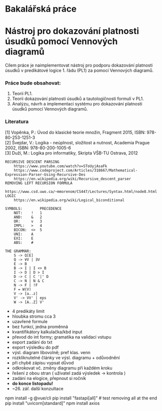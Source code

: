 # Bakalářská práce
# Nástroj pro dokazování platnosti úsudků pomocí Vennových diagramů

Cílem práce je naimplementovat nástroj pro podporu dokazování platnosti úsudků v predikátové logice 1. řádu (PL1) za pomocí Vennových diagramů.

### Práce bude obsahovat:
1. Teorii PL1.
3. Teorii dokazování platnosti úsudků a tautologičnosti formulí v PL1.
4. Analýzu, návrh a implementaci systému pro dokazování platnosti úsudků pomocí Vennových diagramů.

### Literatura
[1] Vopěnka, P.: Úvod do klasické teorie množin, Fragment 2015, ISBN: 978-80-253-1251-3  
[2] Švejdar, V.: Logika - neúplnost, složitost a nutnost, Academia Prague 2002, ISBN: 978-80-200-1005-6  
[3] Duží, M.: Logika pro informatiky, Skripta VŠB-TU Ostrava, 2012


    RECURSIVE DESCENT PARSING
        https://www.youtube.com/watch?v=SToUyjAsaFk
        https://www.codeproject.com/Articles/318667/Mathematical-Expression-Parser-Using-Recursive-Des
        https://en.wikipedia.org/wiki/Recursive_descent_parser
    REMOVING LEFT RECURSION FORMULA
        https://www.csd.uwo.ca/~mmorenom/CS447/Lectures/Syntax.html/node8.html
    LOGIC
        https://en.wikipedia.org/wiki/Logical_biconditional

    SYMBOLS:        PRECEDENCE
        NOT:    !   1
        AND:    &   2  
        OR:     v   3
        IMPL:   >   4
        BICON:  <>  5
        UNI:    A
        EXI:    E
        ABS:    #
    
    THE GRAMMAR:
        S -> Q[E]
        Q -> ∀V | ∃V
        E -> B
        B -> I | I <> B
        I -> D | D > I
        D -> C | C '|' D
        C -> N | N & C
        N -> F | !F
        F = W(V)
        V -> [a..z]
        V' -> VV' | eps
        W -> [A..Z] V'

* 4 predikáty limit
* hloubka stromu cca 3
* uzavřené formule
* bez funkcí, jedna proměnná
* kvantifikátory kalkulačka/kbd input
* převod do int formy; gramatika na validaci vstupu
* export zadání do txt
* export výsledku do pdf
* výsl. diagram libovolně; pref klas. venn
* rozkliknutelné články ve výsl. diagramu + odůvodnění
* při chybě zápisu vypsat důvod
* odkrokovat vč. změny diagramu při každém kroku
* řešení z obou stran ( uživatel zadá výsledek -> kontrola )
* zadání na elogice, přepnout si ročník 
* **do konce listopadu!**
* ~26. zář. další konzultace


npm install -g @vue/cli
pip install "fastapi[all]" # test removing all at the end
pip install "uvicorn[standard]"
npm install axios